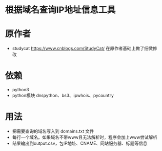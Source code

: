 # 根据域名查询IP地址信息工具

# 原作者 
 - studycat https://www.cnblogs.com/StudyCat/ 在原作者基础上做了细微修改

# 依赖
 - python3
 - python模块 dnspython、bs3、ipwhois、pycountry

# 用法
 - 把需要查询的域名写入到 domains.txt 文件
 - 每行一个域名。如果域名不带www且无法解析时，程序会加上www尝试解析
 - 结果输出到output.csv，包IP地址、CNAME、网站服务器、标题等信息
